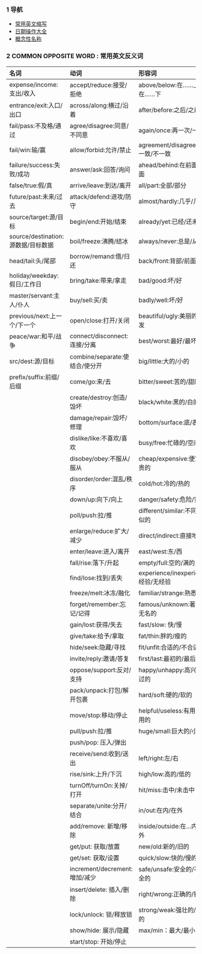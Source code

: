### 1 导航

- [常用英文缩写](./shortening/readme.md)  
- [日期操作大全](./ops/date/readme.md)
- [概念性名称](./noum/readme.md)

### 2 COMMON OPPOSITE WORD : 常用英文反义词

| 名词                                | 动词                           | 形容词                              |
| :----------------------------------- | :------------------------------ | :----------------------------------- |
| expense/income:支出/收入            | accept/reduce:接受/拒绝         | above/below:在……上/在……下           |
| entrance/exit:入口/出口             | across/along:横过/沿着         | after/before:之后/之前              |
| fail/pass:不及格/通过               | agree/disagree:同意/不同意     | again/once:再一次/一次              |
| fail/win:输/赢                      | allow/forbid:允许/禁止        | agreement/disagreement:一致/不一致  |
| failure/success:失败/成功           | answer/ask:回答/询问           | ahead/behind:在前面/在后面          |
| false/true:假/真                    | arrive/leave:到达/离开         | all/part:全部/部分                  |
| future/past:未来/过去               | attack/defend:进攻/防守        | almost/hardly:几乎/几乎不           |
| source/target:源/目标               | begin/end:开始/结束            | already/yet:已经/还未               |
| source/destination: 源数据/目标数据 | boil/freeze:沸腾/结冰          | always/never:总是/从来不            |
| head/tail:头/尾部                   | borrow/remand:借/归还          | back/front:背部/前面                |
| holiday/weekday:假日/工作日         | bring/take:带来/拿走           | bad/good:坏/好                      |
| master/servant:主人/仆人            | buy/sell:买/卖                 | badly/well:坏/好                    |
| previous/next:上一个/下一个         | open/close:打开/关闭           | beautiful/ugly:美丽的/丑出发        |
| peace/war:和平/战争                 | connect/disconnect:连接/分离   | best/worst:最好/最坏                |
| src/dest:源/目标                    | combine/separate:使结合/使分开 | big/little:大的/小的                |
| prefix/suffix:前缀/后缀             | come/go:来/去                  | bitter/sweet:苦的/甜的              |
|                                     | create/destroy:创造/毁坏       | black/white:黑的/白的               |
|                                     | damage/repair:毁坏/修理        | bottom/surface:底/表面              |
|                                     | dislike/like:不喜欢/喜欢       | busy/free:忙碌的/空闲的             |
|                                     | disobey/obey:不服从/服从       | cheap/expensive:便宜的/贵的         |
|                                     | disorder/order:混乱/秩序       | cold/hot:冷的/热的                  |
|                                     | down/up:向下/向上              | danger/safety:危险/安全             |
|                                     | poll/push:拉/推                | different/similar:不同的/相似的     |
|                                     | enlarge/reduce:扩大/减少       | direct/indirect:直接地/间           |
|                                     | enter/leave:进入/离开          | east/west:东/西                     |
|                                     | fall/rise:落下/升起            | empty/full:空的/满的                |
|                                     | find/lose:找到/丢失            | experience/inexperience:经验/无经验 |
|                                     | freeze/melt:冰冻/融化          | familiar/strange:熟悉/陌生          |
|                                     | forget/remember:忘记/记得      | famous/unknown:著名的/无名的        |
|                                     | gain/lost:获得/失去            | fast/slow: 快/慢                    |
|                                     | give/take:给予/拿取            | fat/thin:胖的/瘦的                  |
|                                     | hide/seek:隐藏/寻找            | fit/unfit:合适的/不合适的           |
|                                     | invite/reply:邀请/答复         | first/last:最初的/最后的            |
|                                     | oppose/support:反对/支持       | happy/unhappy:高兴的/难过的         |
|                                     | pack/unpack:打包/解开包裹      | hard/soft:硬的/软的                 |
|                                     | move/stop:移动/停止            | helpful/useless:有用的/无用的       |
|                                     | pull/push:拉/推                | huge/small:巨大的/小的              |
|                                     | push/pop: 压入/弹出          |                                    |
|                                     | receive/send:收到/送出         | left/right:左/右                    |
|                                     | rise/sink:上升/下沉            | high/low:高的/低的                  |
|                                     | turnOff/turnOn:关掉/打开       | hit/miss:击中/未击中                |
|                                     | separate/unite:分开/结合       | in/out:在内/在外                    |
|                                     | add/remove: 新增/移除          | inside/outside:在…内/在…外          |
|                                     | get/put: 获取/放置             | new/old:新的/旧的                   |
|                                     | get/set: 获取/设置             | quick/slow:快的/慢的                |
|                                     | increment/decrement:增加/减少  | safe/unsafe:安全的/不安全的         |
|                                     | insert/delete: 插入/删除       | right/wrong:正确的/错误的           |
|                                     | lock/unlock: 锁/释放锁         | strong/weak:强壮的/虚弱的           |
|                                     | show/hide: 展示/隐藏           | max/min：最大/最小                  |
|                                     | start/stop: 开始/停止          |                                    |
